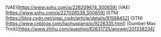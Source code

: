 (VAE)[https://www.sohu.com/a/226209674_500659]
(VAE)[https://www.sohu.com/a/227026539_500659]
(STN)[https://blog.csdn.net/sigai_csdn/article/details/81568452]
(STN)[https://www.cnblogs.com/liaohuiqiang/p/9226335.html]
(Gumbel-Max Trick)[https://www.zhihu.com/question/62631725/answer/201338234]